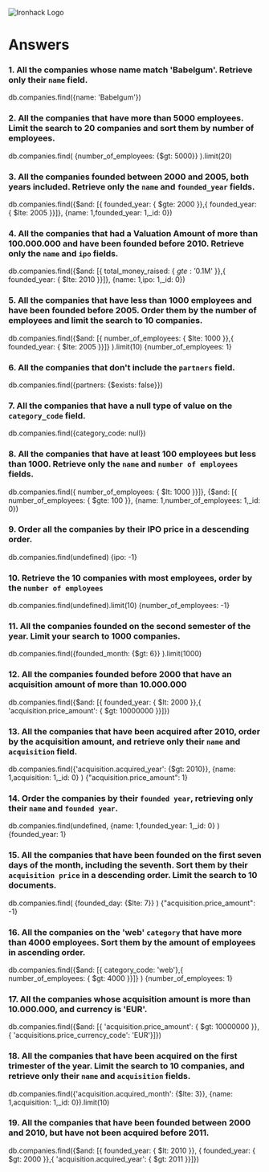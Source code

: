 ![Ironhack Logo](https://i.imgur.com/1QgrNNw.png)

# Answers

### 1. All the companies whose name match 'Babelgum'. Retrieve only their `name` field.

db.companies.find({name: 'Babelgum'})

### 2. All the companies that have more than 5000 employees. Limit the search to 20 companies and sort them by **number of employees**.

db.companies.find( {number_of_employees: {$gt: 5000}} ).limit(20)

### 3. All the companies founded between 2000 and 2005, both years included. Retrieve only the `name` and `founded_year` fields.

db.companies.find({$and: [{ founded_year: { $gte: 2000 }},{ founded_year: { $lte: 2005 }}]}, {name: 1,founded_year: 1,_id: 0})

### 4. All the companies that had a Valuation Amount of more than 100.000.000 and have been founded before 2010. Retrieve only the `name` and `ipo` fields.

db.companies.find({$and: [{ total_money_raised: { $gte: '$0.1M' }},{ founded_year: { $lte: 2010 }}]}, {name: 1,ipo: 1,_id: 0})

### 5. All the companies that have less than 1000 employees and have been founded before 2005. Order them by the number of employees and limit the search to 10 companies.

db.companies.find({$and: [{ number_of_employees: { $lte: 1000 }},{ founded_year: { $lte: 2005 }}]} ).limit(10) {number_of_employees: 1}

### 6. All the companies that don't include the `partners` field.

db.companies.find({partners: {$exists: false}})

### 7. All the companies that have a null type of value on the `category_code` field.

db.companies.find({category_code: null})

### 8. All the companies that have at least 100 employees but less than 1000. Retrieve only the `name` and `number of employees` fields.

db.companies.find({ number_of_employees: { $lt: 1000 }}]}, {$and: [{ number_of_employees: { $gte: 100 }}, {name: 1,number_of_employees: 1,_id: 0})

### 9. Order all the companies by their IPO price in a descending order.

db.companies.find(undefined) {ipo: -1}

### 10. Retrieve the 10 companies with most employees, order by the `number of employees`

db.companies.find(undefined).limit(10) {number_of_employees: -1}

### 11. All the companies founded on the second semester of the year. Limit your search to 1000 companies.

db.companies.find({founded_month: {$gt: 6}} ).limit(1000)

### 12. All the companies founded before 2000 that have an acquisition amount of more than 10.000.000

db.companies.find({$and: [{ founded_year: { $lt: 2000 }},{ 'acquisition.price_amount': { $gt: 10000000 }}]})

### 13. All the companies that have been acquired after 2010, order by the acquisition amount, and retrieve only their `name` and `acquisition` field.

db.companies.find({'acquisition.acquired_year': {$gt: 2010}}, {name: 1,acquisition: 1,_id: 0} ) {"acquisition.price_amount": 1}

### 14. Order the companies by their `founded year`, retrieving only their `name` and `founded year`.

db.companies.find(undefined, {name: 1,founded_year: 1,_id: 0} ) {founded_year: 1}

### 15. All the companies that have been founded on the first seven days of the month, including the seventh. Sort them by their `acquisition price` in a descending order. Limit the search to 10 documents.

db.companies.find( {founded_day: {$lte: 7}} ) {"acquisition.price_amount": -1}

### 16. All the companies on the 'web' `category` that have more than 4000 employees. Sort them by the amount of employees in ascending order.

db.companies.find({$and: [{ category_code: 'web'},{ number_of_employees: { $gt: 4000 }}]} ) {number_of_employees: 1}

### 17. All the companies whose acquisition amount is more than 10.000.000, and currency is 'EUR'.

db.companies.find({$and: [{ 'acquisition.price_amount': { $gt: 10000000 }},{ 'acquisitions.price_currency_code': 'EUR'}]})

### 18. All the companies that have been acquired on the first trimester of the year. Limit the search to 10 companies, and retrieve only their `name` and `acquisition` fields.

db.companies.find({'acquisition.acquired_month': {$lte: 3}}, {name: 1,acquisition: 1,_id: 0}).limit(10)

### 19. All the companies that have been founded between 2000 and 2010, but have not been acquired before 2011.

db.companies.find({$and: [{ founded_year: { $lt: 2010 }}, { founded_year: { $gt: 2000 }},{ 'acquisition.acquired_year': { $gt: 2011 }}]})
